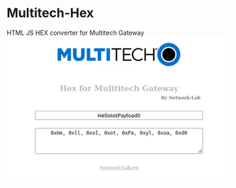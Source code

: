 # Multitech-Hex
HTML JS HEX converter for Multitech Gateway
<img align="left" alt="HEX"  src="https://raw.githubusercontent.com/MortadhaDAHMANI/Multitech-Hex/main/imp2.png" />

